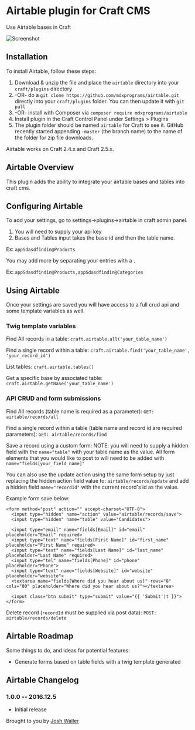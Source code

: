 # Airtable plugin for Craft CMS

Use Airtable bases in Craft

![Screenshot](http://www.chromegeek.com/wp-content/uploads/2016/02/Airtable-official-logo.png)

## Installation

To install Airtable, follow these steps:

1. Download & unzip the file and place the `airtable` directory into your `craft/plugins` directory
2.  -OR- do a `git clone https://github.com/mdxprograms/airtable.git` directly into your `craft/plugins` folder.  You can then update it with `git pull`
3.  -OR- install with Composer via `composer require mdxprograms/airtable`
4. Install plugin in the Craft Control Panel under Settings > Plugins
5. The plugin folder should be named `airtable` for Craft to see it.  GitHub recently started appending `-master` (the branch name) to the name of the folder for zip file downloads.

Airtable works on Craft 2.4.x and Craft 2.5.x.

## Airtable Overview

This plugin adds the ability to integrate your airtable bases and tables into
craft cms.

## Configuring Airtable

To add your settings, go to settings->plugins->airtable in craft admin panel.

1. You will need to supply your api key
2. Bases and Tables input takes the base id and then the table name.

Ex: `appSdasdfindin@Products`

You may add more by separating your entries with a `,`

Ex: `appSdasdfindin@Products,appSdasdfindin@Categories`

## Using Airtable

Once your settings are saved you will have access to a full crud api and some
template variables as well.

### Twig template variables
Find All records in a table:
`craft.airtable.all('your_table_name')`

Find a single record within a table:
`craft.airtable.find('your_table_name', 'your_record_id')`

List tables:
`craft.airtable.tables()`

Get a specific base by associated table:
`craft.airtable.getBase('your_table_name')`

### API CRUD and form submissions
Find All records (table name is required as a parameter):
`GET: airtable/records/all`

Find a single record within a table (table name and record id are required parameters):
`GET: airtable/records/find`

Save a record using a custom form:
NOTE: you will need to supply a hidden field with the `name="table"` with your
table name as the value.
All form elements that you would like to post to will need to be added with
`name="fields[your_field_name]"`

You can also use the update action using the same form setup by just replacing
the hidden action field value to: `airtable/records/update` and add a hidden field
`name="recordId"` with the current record's id as the value.

Example form save below:
```
<form method="post" action="" accept-charset="UTF-8">
  <input type="hidden" name="action" value="airtable/records/save">
  <input type="hidden" name="table" value="Candidates">

  <input type="email" name="fields[Email]" id="email" placeholder="Email" required>
  <input type="text" name="fields[First Name]" id="first_name" placeholder="First Name" required>
  <input type="text" name="fields[Last Name]" id="last_name" placeholder="Last Name" required>
  <input type="tel" name="fields[Phone]" id="phone" placeholder="Phone">
  <input type="text" name="fields[Website]" id="website" placeholder="website">
  <textarea name="fields[Where did you hear about us]" rows="8" cols="80" placeholder="Where did you hear about us?"></textarea>

  <input class="btn submit" type="submit" value="{{ 'Submit'|t }}">
</form>
```

Delete record (`recordId` must be supplied via post data):
`POST: airtable/records/delete`

## Airtable Roadmap

Some things to do, and ideas for potential features:

* Generate forms based on table fields with a twig template generated

## Airtable Changelog

### 1.0.0 -- 2016.12.5

* Initial release

Brought to you by [Josh Waller](https://www.joshwaller.me)
